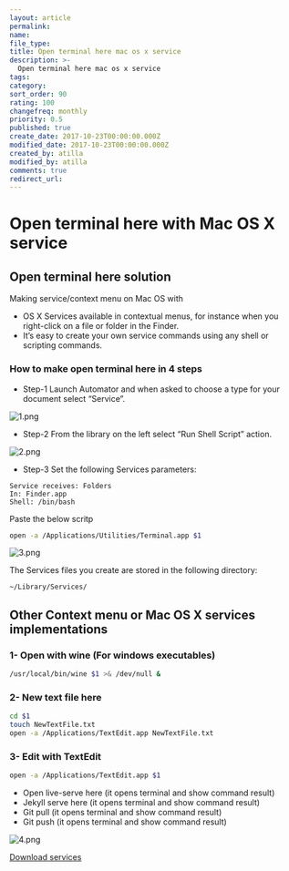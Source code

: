 ```yaml
---
layout: article
permalink:
name:
file_type:
title: Open terminal here mac os x service
description: >-
  Open terminal here mac os x service
tags:  
category:  
sort_order: 90
rating: 100
changefreq: monthly
priority: 0.5
published: true
create_date: 2017-10-23T00:00:00.000Z
modified_date: 2017-10-23T00:00:00.000Z
created_by: atilla
modified_by: atilla
comments: true
redirect_url:
---
```


# Open terminal here with Mac OS X service

## Open terminal here solution


Making service/context menu on Mac OS with

- OS X Services available in contextual menus, for instance when you right-click on a file or folder in the Finder.
- It’s easy to create your own service commands using any shell or scripting commands.

### How to make open terminal here in 4 steps

- Step-1 Launch Automator and when asked to choose a type for your document select “Service”.

![1.png]({{site.img}}/osxservices/1.png)

- Step-2 From the library on the left select “Run Shell Script” action.

![2.png]({{site.img}}/osxservices/2.png)


- Step-3 Set the following Services parameters:

```
Service receives: Folders
In: Finder.app
Shell: /bin/bash
```
Paste the below scritp

```bash
open -a /Applications/Utilities/Terminal.app $1
```


![3.png]({{site.img}}/osxservices/3.png)

The Services files you create are stored in the following directory:
```
~/Library/Services/
```


## Other Context menu or Mac OS X services implementations

### 1- Open with wine (For windows executables)

```bash
/usr/local/bin/wine $1 >& /dev/null &
```

### 2- New text file here

```bash
cd $1
touch NewTextFile.txt
open -a /Applications/TextEdit.app NewTextFile.txt
```

### 3- Edit with TextEdit

```bash
open -a /Applications/TextEdit.app $1
```


- Open live-serve here (it opens terminal and show command result)
- Jekyll serve here (it opens terminal and show command result)
- Git pull (it opens terminal and show command result)
- Git push (it opens terminal and show command result)


![4.png]({{site.img}}/osxservices/4.png)


[Download services](/downloads/services.zip)

